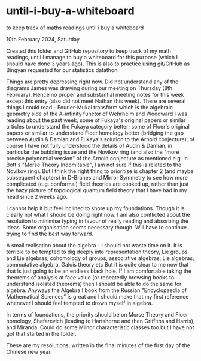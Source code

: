 # until-i-buy-a-whiteboard
to keep track of maths readings until i buy a whiteboard

10th February 2024, Saturday

Created this folder and GitHub repository to keep track of my math readings, until I manage to buy a whiteboard for this purpose (which I should have done 3 years ago). This is also to practice using git/GitHub as Bingyan requested for our statistics datathon. 

Things are pretty depressing right now. Did not understand any of the diagrams James was drawing during our meeting on Thursday (8th February). Hence no proper and substantial meeting notes for this week except this entry (also did not meet Nathan this week). There are several things I could read - Fourier-Mukai transform which is the algebraic geometry side of the A-infinity functor of Wehrheim and Woodward I was reading about the past week; some of Fukaya's original papers or similar articles to understand the Fukaya category better; some of Floer's original papers or similar to understand Floer homology better (bridging the gap between Audin & Damian and Fukaya's solution to the Arnold conjecture); of course I have not fully understood the details of Audin & Damian, in particular the bubbling issue and the Novikov ring (and also the "more precise polynomial version" of the Arnold conjecture as mentioned e.g. in Bott's "Morse Theory Indomitable", I am not sure if this is related to the Novikov ring). But I think the right thing to prioritise is chapter 2 (and maybe subsequent chapters) in D-Branes and Mirror Symmetry to see how more complicated (e.g. conformal) field theories are cooked up, rather than just the hazy picture of topological quantum field theory that I have had in my head since 2 weeks ago. 

I cannot help it but feel inclined to shore up my foundations. Though it is clearly not what I should be doing right now. I am also conflicted about the resolution to minimise typing in favour of really reading and absorbing the ideas. Some organisation seems necessary though. Will have to continue trying to find the best way forward. 

A small realisation about the algebra - I should not waste time on it. It is terrible to be tempted to dig deeply into representation theory, Lie groups and Lie algebras, cohomology of groups, associative algebras, Lie algebras, commutative algebra, Galois theory etc But it is quite clear to me now that that is just going to be an endless black hole. If I am comfortable taking the theorems of analysis at face value (or repeatedly browsing books to understand isolated theorems) then I should be able to do the same for algebra. Anyways the Algebra I book from the Russian "Encyclopaedia of Mathematical Sciences" is great and I should make that my first reference whenever I should feel tempted to drown myself in algebra. 

In terms of foundations, the priority should be on Morse Theory and Floer homology, Shafarevich (leading to Hartshorne and then Griffiths and Harris), and Miranda. Could do some Milnor characteristic classes too but I have not got that started in the folder. 

These are my resolutions, written in the final minutes of the first day of the Chinese new year. 